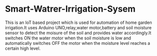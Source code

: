 # Smart-Watrer-Irrigation-Sysem
This is an IoT based project which is used for automation of home garden irrigation.It uses Arduino UNO,relay,water motor,battery and soil moisture sensor to detect the moisure of the soil and provides water accordingly.It switches ON the water motor when the soil moisture is low and automatically switches OFF the motor when the moisture level reaches a certain high level.

